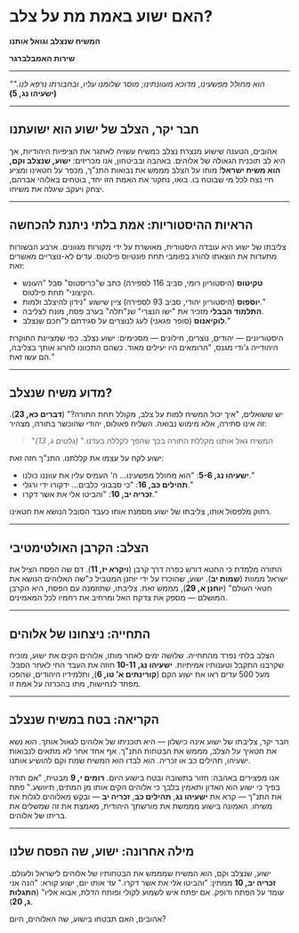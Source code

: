 # האם ישוע באמת מת על צלב?

**המשיח שנצלב וגואל אותנו**

**שירות האמבלברגר**

---

_"הוא מחולל מפשעינו, מדוכא מעוונתינו; מוסר שלומנו עליו, ובחבורתו נרפא לנו."_
**(ישעיהו נג, 5)**

---

## חבר יקר, הצלב של ישוע הוא ישועתנו

אהובים, הטענה שישוע מנצרת נצלב כמשיח עשויה לאתגר את הציפיות היהודיות, אך היא לב תוכנית הגאולה של אלוהים. באהבה ובביטחון, אנו מכריזים: **ישוע, שנצלב וקם, הוא משיח ישראל**! מותו על הצלב מממש את נבואות התנ"ך, מכפר על חטאינו ומציע חיי נצח לכל מי שבוטח בו. בואו, נחקור את האמת הזו יחד, בוטחים באלוהי אברהם, יצחק ויעקב שיגלה את משיחו.

---

## הראיות ההיסטוריות: אמת בלתי ניתנת להכחשה

צליבתו של ישוע היא עובדה היסטורית, מאושרת על ידי מקורות מגוונים. ארבע הבשורות מתעדות את הוצאתו להורג בפומבי תחת פונטיוס פילטוס. עדים לא-נוצריים מאשרים זאת:

- **טקיטוס** (היסטוריון רומי, סביב 116 לספירה) כתב ש"כריסטוס" סבל "העונש הקיצוני" תחת פילטוס.
- **יוספוס** (היסטוריון יהודי, סביב 93 לספירה) ציין שישוע "נידון להיצלב ולמות."
- **התלמוד הבבלי** מזכיר את "ישו הנצרי" שנ"תלה" בערב פסח, מונח לצליבה.
- **לוקיאנוס** (סופר פגאני) לעג לנוצרים על סגידתם ל"חכם שנצלב."

היסטוריונים — יהודים, נוצרים, חילונים — מסכימים: ישוע נצלב. כפי שמציינת החוקרת היהודייה ג'ודי מגנס, "הרומאים היו יעילים מאוד. כשהם התכוונו להרוג אותך בצליבה, הם עשו זאת."

---

## מדוע משיח שנצלב?

יש ששואלים, "איך יכול המשיח למות על צלב, מקולל תחת התורה?" (**דברים כא, 23**). זה אינו סתירה, אלא מימוש נבואה. השליח פאולוס, יהודי שהוכשר בתורה, מצהיר:

> "המשיח גאל אותנו מקללת התורה בכך שהפך לקללה בעדנו." _(גלטים ג, 13)_

ישוע לקח על עצמו את קללתנו. התנ"ך חזה זאת:

- **ישעיהו נג, 5-6**: "הוא מחולל מפשעינו… ה' העמיס עליו את עווננו כולנו."
- **תהילים כב, 16**: "כי סבבוני כלבים… ידקורו ידי ורגלי."
- **זכריה יב, 10**: "והביטו אלי את אשר דקרו."

רחוק מלפסול אותו, צליבתו של ישוע מסמנת אותו כעבד הסובל הנושא את חטאינו.

---

## הצלב: הקרבן האולטימטיבי

התורה מלמדת כי החטא דורש כפרה דרך קרבן (**ויקרא יז, 11**). דם שה הפסח הציל את ישראל ממוות (**שמות יב**). ישוע, שהוכרז על ידי יוחנן המטביל כ"שה האלוהים הנושא את חטאי העולם" (**יוחנן א, 29**), מממש זאת. צליבתו, שתוזמנה עם הפסח, היא הקרבן המושלם — מספק את צדקת האל ומרחיב את רחמיו לכל המאמינים.

---

## התחייה: ניצחונו של אלוהים

הצלב בלתי נפרד מהתחייה. שלושה ימים לאחר מותו, אלוהים הקים את ישוע, מוכיח שקרבנו התקבל וטענותיו אמיתיות. **ישעיהו נג, 10-11** חוזה את העבד החי לאחר הסבל. מעל 500 עדים ראו את ישוע הקם (**קורינתים א’ טו, 6**), ותלמידיו היהודים, שהפכו מפחד לנחישות, מתו בהכרזה על אמת זו.

---

## הקריאה: בטח במשיח שנצלב

חבר יקר, צליבתו של ישוע אינה כישלון — היא תוכניתו של אלוהים לגאול אותך. הוא נשא את חטאיך על הצלב, מממש את הבטחות התנ"ך. אף אחד אחר לא מתאים לנבואות ישעיהו, תהילים כב או זכריה. הוא לבדו הוא המשיח שמת וקם להושיע אותנו.

אנו מפצירים באהבה: חזור בתשובה ובטח בישוע היום. **רומים י, 9** מבטיח, "אם תודה בפיך כי ישוע הוא האדון ותאמין בלבך כי אלוהים הקים אותו מן המתים, תיוושע." פתח את התנ"ך — קרא את **ישעיהו נג**, **תהילים כב**, **זכריה יב** — ובקש מאלוהים לגלות את משיחו. האמונה בישוע מממשת את מורשתך היהודית, מאמצת את זה שמשלים את בריתו של אלוהים.

---

## מילה אחרונה: ישוע, שה הפסח שלנו

ישוע, שנצלב וקם, הוא המשיח שמממש את הבטחותיו של אלוהים לישראל ולעולם. **זכריה יב, 10** ממתין: "והביטו אלי את אשר דקרו." עד אותו יום, ישוע קורא: "הנה אני עומד על הפתח ודופק. אם יפתח איש לשמוע לקולי ופותח הדלת, אבוא אליו" (**התגלות ג, 20**).

אהובים, האם תבטחו בישוע, שה האלוהים, היום?
